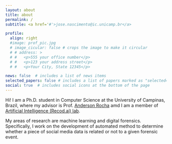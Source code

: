 ```yaml
---
layout: about
title: about
permalink: /
subtitle: <a href='#'>jose.nascimento@ic.unicamp.br</a>

profile:
  align: right
  #image: prof_pic.jpg
  # image_cicular: false # crops the image to make it circular
  # # address: >
  # #   <p>555 your office number</p>
  # #   <p>123 your address street</p>
  # #   <p>Your City, State 12345</p>

news: false  # includes a list of news items
selected_papers: false # includes a list of papers marked as "selected={true}"
social: true  # includes social icons at the bottom of the page
---
```


Hi! I am a Ph.D. student in Computer Science at the University of Campinas, Brazil, where my advisor is Prof. [Anderson Rocha](https://www.ic.unicamp.br/~rocha/) amd I am a member of [Artificial Intelligence (Recod.ai) lab](http://recod.ai/).

My areas of research are machine learning and digital forensics. Specifically, I work on the development of automated method to determine whether a piece of social media data is related or not to a given forensic event.